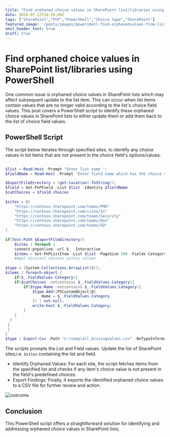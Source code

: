 ```yaml
---
title: "Find orphaned choice values in SharePoint list/libraries using PowerShell"
date: 2024-07-12T16:16:09Z
tags: ["SharePoint","PnP","PowerShell","Choice type","SharePoint"]
featured_image: '/posts/images/powershell-find-orphanedvalues-from-listitems-notin-choicevalues/example.png'
omit_header_text: true
draft: true
---
```


# Find orphaned choice values in SharePoint list/libraries using PowerShell

One common issue is orphaned choice values in SharePoint lists which may affect subsequent update to the list item. This can occur when list items contain values that are no longer valid according to the list's choice field values. This post covers a PowerShell script to identify these orphaned choice values in SharePoint lists to either update them or add them back to the list of choice field values.

## PowerShell Script

The script below iterates through specified sites, to identify any choice values in list items that are not present in the choice field's options/values. 


```PowerShell
 
$list = Read-Host -Prompt "Enter list name ";
$fieldName = Read-Host -Prompt "Enter field name which has the choice values ";

$ExportFileDirectory = (get-location).ToString();
$field = Get-PnPField -List $list -Identity $fieldName
$catChoices = $field.choices
 
$sites = @(
    "https://contoso.sharepoint.com/teams/PMO"
    "https://contoso.sharepoint.com/sites/In"
    "https://contoso.sharepoint.com/teams/Security"
    "https://contoso.sharepoint.com/teams/Dev"
    "https://contoso.sharepoint.com/teams/SD"
)
 
if(Test-Path $ExportFileDirectory){
    $sites | foreach {
    connect-pnponline -url $_ -Interactive
    $items = Get-PnPListItem -List $list -PageSize 500 -Fields Category
    ##get distinct choices within column
 
$type = [System.Collections.ArrayList]@();
$items | foreach-object {
    if($_.FieldValues.Category){
    if($catChoices -notcontains $_.FieldValues.Category){
        if($type.Name -notcontains $_.FieldValues.Category){
            $type.Add([PSCustomObject]@{
                Name = $_.FieldValues.Category
            }) | out-null;
            write-host $_.FieldValues.Category;
        }
    }
  }
 }
 }
}
$type | Export-Csv -Path "C:\temp\all_missingvalues.csv" -NoTypeInformation -Force -Delimiter "|"
```

The scripts prompts the List and Field values. Update the list of SharePoint sites,i.e. `$sites` containing the list and field.

* Identify Orphaned Values: For each site, the script fetches items from the specified list and checks if any item's choice value is not present in the field's predefined choices.
* Export Findings: Finally, it exports the identified orphaned choice values to a CSV file for further review and action.

![outcome](/images/powershell-find-orphanedvalues-from-listitems-notin-choicevalues/example.png)

## Conclusion

This PowerShell script offers a straightforward solution for identifying and addressing orphaned choice values in SharePoint lists, 